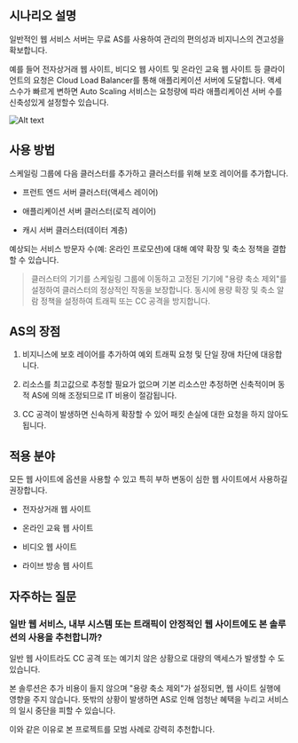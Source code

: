 ## 시나리오 설명
일반적인 웹 서비스 서버는 무료 AS를 사용하여 관리의 편의성과 비지니스의 견고성을 확보합니다.

예를 들어 전자상거래 웹 사이트, 비디오 웹 사이트 및 온라인 교육 웹 사이트 등 클라이언트의 요청은 Cloud Load Balancer를 통해 애플리케이션 서버에 도달합니다. 액세스수가 빠르게 변하면 Auto Scaling 서비스는 요청량에 따라 애플리케이션 서버 수를 신축성있게 설정할수 있습니다.

![Alt text](https://main.qcloudimg.com/raw/7a0ecc4af22d295101c264cab18b5d3c.png)

## 사용 방법
스케일링 그룹에 다음 클러스터를 추가하고 클러스터를 위해 보호 레이어를 추가합니다.

- 프런트 엔드 서버 클러스터(액세스 레이어)

- 애플리케이션 서버 클러스터(로직 레이어)

- 캐시 서버 클러스터(데이터 계층)

예상되는 서비스 방문자 수(예: 온라인 프로모션)에 대해 예약 확장 및 축소 정책을 결합할 수 있습니다.

>클러스터의 기기를 스케일링 그룹에 이동하고 고정된 기기에 "용량 축소 제외"를 설정하여 클러스터의 정상적인 작동을 보장합니다. 동시에 용량 확장 및 축소 알람 정책을 설정하여 트래픽 또는 CC 공격을 방지합니다.

## AS의 장점
1. 비지니스에 보호 레이어를 추가하여 예외 트래픽 요청 및 단일 장애 차단에 대응합니다.

2. 리소스를 최고값으로 추정할 필요가 없으며 기본 리소스만 추정하면 신축적이며 동적 AS에 의해 조정되므로 IT 비용이 절감됩니다.

3. CC 공격이 발생하면 신속하게 확장할 수 있어 패킷 손실에 대한 요청을 하지 않아도 됩니다.



## 적용 분야

모든 웹 사이트에 옵션을 사용할 수 있고 특히 부하 변동이 심한 웹 사이트에서 사용하길 권장합니다.

- 전자상거래 웹 사이트

- 온라인 교육 웹 사이트

- 비디오 웹 사이트

- 라이브 방송 웹 사이트


## 자주하는 질문
### 일반 웹 서비스, 내부 시스템 또는 트래픽이 안정적인 웹 사이트에도 본 솔루션의 사용을 추천합니까?

일반 웹 사이트라도 CC 공격 또는 예기치 않은 상황으로 대량의 액세스가 발생할 수 도 있습니다.

본 솔루션은 추가 비용이 들지 않으며 "용량 축소 제외"가 설정되면, 웹 사이트 실행에 영향을 주지 않습니다. 뜻밖의 상황이 발생하면 AS로 인해 엄청난 혜택을 누리고 서비스의 일시 중단을 피할 수 있습니다.

이와 같은 이유로 본 프로젝트를 모범 사례로 강력히 추천합니다.
